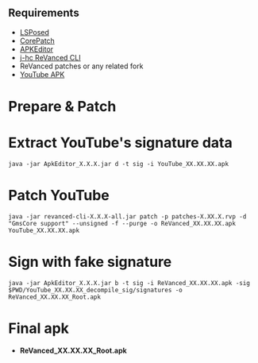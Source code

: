 ## Requirements

* [LSPosed](https://github.com/JingMatrix/LSPosed)
* [CorePatch](https://github.com/LSPosed/CorePatch)
* [APKEditor](https://github.com/REAndroid/APKEditor)
* [j-hc ReVanced CLI](https://github.com/j-hc/revanced-cli)
* ReVanced patches or any related fork
* [YouTube APK](https://www.apkmirror.com/apk/google-inc/youtube)

# Prepare & Patch

# Extract YouTube's signature data
```
java -jar ApkEditor_X.X.X.jar d -t sig -i YouTube_XX.XX.XX.apk
```

# Patch YouTube
```
java -jar revanced-cli-X.X.X-all.jar patch -p patches-X.XX.X.rvp -d "GmsCore support" --unsigned -f --purge -o ReVanced_XX.XX.XX.apk YouTube_XX.XX.XX.apk
```

# Sign with fake signature
```
java -jar ApkEditor_X.X.X.jar b -t sig -i ReVanced_XX.XX.XX.apk -sig $PWD/YouTube_XX.XX.XX_decompile_sig/signatures -o ReVanced_XX.XX.XX_Root.apk
```

# Final apk
* **ReVanced_XX.XX.XX_Root.apk**
